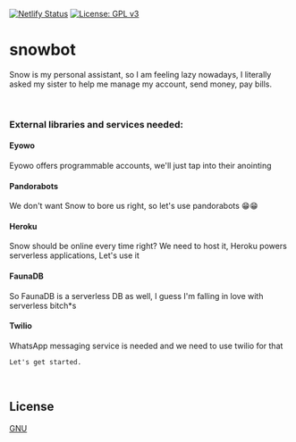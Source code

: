 [![Netlify Status](https://api.netlify.com/api/v1/badges/7c04f4a9-ba42-481c-8f65-d237016adbc3/deploy-status)](https://app.netlify.com/sites/snowbot/deploys)<space><space>
[![License: GPL v3](https://img.shields.io/badge/License-GPLv3-blue.svg)](https://www.gnu.org/licenses/gpl-3.0)<space><space>


# snowbot
Snow is my personal assistant, so I am feeling lazy nowadays, I literally asked my sister to help me manage my account, send money, pay bills.

&nbsp;
### External libraries and services needed:
#### Eyowo
Eyowo offers programmable accounts, we'll just tap into their anointing

#### Pandorabots
We don't want Snow to bore us right, so let's use pandorabots 😁😁

#### Heroku
Snow should be online every time right? We need to host it, Heroku powers serverless applications, Let's use it

#### FaunaDB
So FaunaDB is a serverless DB as well, I guess I'm falling in love with serverless bitch*s

#### Twilio
WhatsApp messaging service is needed and we need to use twilio for that
```
Let's get started.
```

&nbsp;
## License
[GNU](https://choosealicense.com/licenses/gpl-3.0/)
